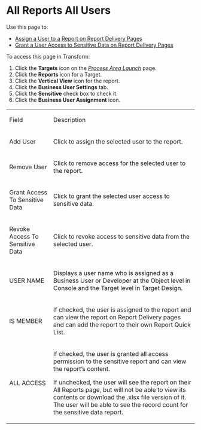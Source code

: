 # All Reports All Users

<div class="use">

Use this page to:

  - [Assign a User to a Report on Report Delivery
    Pages](../Use_Cases/Grant_Users_Access_to_Reports_and_Sensitive_Data.htm#Assign_a_User_to_a_Report_on_Report_Delivery_Pages)
  - [Grant a User Access to Sensitive Data on Report Delivery
    Pages](../Use_Cases/Grant_Users_Access_to_Reports_and_Sensitive_Data.htm#Grant_a_User_Access_to_Sensitive_Data_on_Report_Delivery_Pages)

</div>

To access this page in Transform:

1.  Click the **Targets** icon on the *[Process Area
    Launch](Process_Area_Launch.htm)* page.
2.  Click the **Reports** icon for a Target.
3.  Click the **Vertical View** icon for the report.
4.  Click the **Business User Settings** tab.
5.  Click the **Sensitive** check box to check it.
6.  Click the **Business User Assignment** icon.

<table>
<tbody>
<tr class="odd">
<td><p>Field</p></td>
<td><p>Description</p></td>
</tr>
<tr class="even">
<td><p>Add User</p></td>
<td><p>Click to assign the selected user to the report.</p></td>
</tr>
<tr class="odd">
<td><p>Remove User</p></td>
<td><p>Click to remove access for the selected user to the report.</p></td>
</tr>
<tr class="even">
<td><p>Grant Access To Sensitive Data</p></td>
<td><p>Click to grant the selected user access to sensitive data.</p></td>
</tr>
<tr class="odd">
<td><p>Revoke Access To Sensitive Data</p></td>
<td><p>Click to revoke access to sensitive data from the selected user.</p></td>
</tr>
<tr class="even">
<td><p>USER NAME</p></td>
<td><p>Displays a user name who is assigned as a Business User or Developer at the Object level in Console and the Target level in Target Design.</p></td>
</tr>
<tr class="odd">
<td><p>IS MEMBER</p></td>
<td><p>If checked, the user is assigned to the report and can view the report on Report Delivery pages and can add the report to their own Report Quick List.</p></td>
</tr>
<tr class="even">
<td><p>ALL ACCESS</p></td>
<td><p>If checked, the user is granted all access permission to the sensitive report and can view the report’s content.</p>
<p>If unchecked, the user will see the report on their All Reports page, but will not be able to view its contents or download the .xlsx file version of it. The user will be able to see the record count for the sensitive data report.</p></td>
</tr>
</tbody>
</table>
